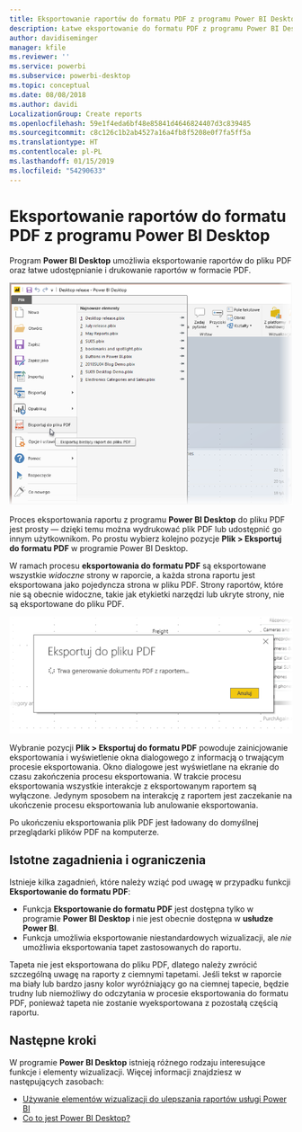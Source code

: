 ```yaml
---
title: Eksportowanie raportów do formatu PDF z programu Power BI Desktop
description: Łatwe eksportowanie do formatu PDF z programu Power BI Desktop i łatwe drukowanie tych raportów w formacie PDF
author: davidiseminger
manager: kfile
ms.reviewer: ''
ms.service: powerbi
ms.subservice: powerbi-desktop
ms.topic: conceptual
ms.date: 08/08/2018
ms.author: davidi
LocalizationGroup: Create reports
ms.openlocfilehash: 59e1f4eda6bf48e85841d4646824407d3c839485
ms.sourcegitcommit: c8c126c1b2ab4527a16a4fb8f5208e0f7fa5ff5a
ms.translationtype: HT
ms.contentlocale: pl-PL
ms.lasthandoff: 01/15/2019
ms.locfileid: "54290633"
---
```

# <a name="export-reports-to-pdf-from-power-bi-desktop"></a>Eksportowanie raportów do formatu PDF z programu Power BI Desktop
Program **Power BI Desktop** umożliwia eksportowanie raportów do pliku PDF oraz łatwe udostępnianie i drukowanie raportów w formacie PDF.

![Eksportowanie do formatu PDF](media/desktop-export-to-pdf/export-to-pdf_01.png)

Proces eksportowania raportu z programu **Power BI Desktop** do pliku PDF jest prosty — dzięki temu można wydrukować plik PDF lub udostępnić go innym użytkownikom. Po prostu wybierz kolejno pozycje **Plik > Eksportuj do formatu PDF** w programie Power BI Desktop.

W ramach procesu **eksportowania do formatu PDF** są eksportowane wszystkie *widoczne* strony w raporcie, a każda strona raportu jest eksportowana jako pojedyncza strona w pliku PDF. Strony raportów, które nie są obecnie widoczne, takie jak etykietki narzędzi lub ukryte strony, nie są eksportowane do pliku PDF. 

![Eksportowanie do formatu PDF w toku](media/desktop-export-to-pdf/export-to-pdf_02.png)

Wybranie pozycji **Plik > Eksportuj do formatu PDF** powoduje zainicjowanie eksportowania i wyświetlenie okna dialogowego z informacją o trwającym procesie eksportowania. Okno dialogowe jest wyświetlane na ekranie do czasu zakończenia procesu eksportowania. W trakcie procesu eksportowania wszystkie interakcje z eksportowanym raportem są wyłączone. Jedynym sposobem na interakcję z raportem jest zaczekanie na ukończenie procesu eksportowania lub anulowanie eksportowania. 

Po ukończeniu eksportowania plik PDF jest ładowany do domyślnej przeglądarki plików PDF na komputerze. 

## <a name="considerations-and-limitations"></a>Istotne zagadnienia i ograniczenia
Istnieje kilka zagadnień, które należy wziąć pod uwagę w przypadku funkcji **Eksportowanie do formatu PDF**:

* Funkcja **Eksportowanie do formatu PDF** jest dostępna tylko w programie **Power BI Desktop** i nie jest obecnie dostępna w **usłudze Power BI**.
* Funkcja umożliwia eksportowanie niestandardowych wizualizacji, ale *nie* umożliwia eksportowania tapet zastosowanych do raportu.

Tapeta nie jest eksportowana do pliku PDF, dlatego należy zwrócić szczególną uwagę na raporty z ciemnymi tapetami. Jeśli tekst w raporcie ma biały lub bardzo jasny kolor wyróżniający go na ciemnej tapecie, będzie trudny lub niemożliwy do odczytania w procesie eksportowania do formatu PDF, ponieważ tapeta nie zostanie wyeksportowana z pozostałą częścią raportu. 



## <a name="next-steps"></a>Następne kroki
W programie **Power BI Desktop** istnieją różnego rodzaju interesujące funkcje i elementy wizualizacji. Więcej informacji znajdziesz w następujących zasobach:

* [Używanie elementów wizualizacji do ulepszania raportów usługi Power BI](desktop-visual-elements-for-reports.md)
* [Co to jest Power BI Desktop?](desktop-what-is-desktop.md)


